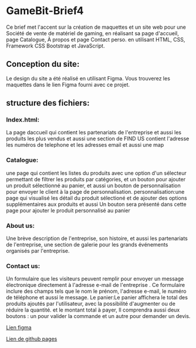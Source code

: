 # GameBit-Brief4
Ce brief met l'accent sur la création de maquettes et un site web pour une Société de vente de matériel de gaming, en réalisant sa page d'accueil, page Catalogue, À propos et page Contact perso. en utilisant HTML, CSS, Framework CSS Bootstrap et JavaScript.
## Conception du site:
Le design du site a été réalisé en utilisant Figma. Vous trouverez les maquettes dans le lien Figma fourni avec ce projet.
## structure des fichiers:
### Index.html:
La page daccueil qui contient les partenariats de l'entreprise et aussi les produits les plus vendus et aussi une section de FIND US contient l'adresse les numéros de telephone et les adresses email et aussi une map

### Catalogue:
une page qui contient les listes du produits avec une option d'un sélecteur permettant de filtrer les produits par catégories, et un bouton pour ajouter un produit sélectionné au panier, et aussi un bouton de personnalisation pour envoyer le client à la page de personnalisation.
personnalisation:une page qui visualisé les détail du produit sélectioné et de ajouter des options supplémentaires aux produits et aussi Un bouton sera présenté dans cette page pour ajouter le produit personnalisé au panier

### About us: 
Une brève description de l'entreprise, son histoire, et aussi les partenariats de l'entreprise, une section de galerie pour les grands événements organisés par l'entreprise.

### Contact us:
Un formulaire que les visiteurs peuvent remplir pour envoyer un message électronique directement à l'adresse e-mail de l'entreprise . Ce formulaire inclure des champs tels que le nom le prénom, l'adresse e-mail, le numéro de téléphone et aussi le message.
Le panier:Le panier affichera le total des produits ajoutés par l'utilisateur, avec la possibilité d'augmenter ou de réduire la quantité. et le montant total à payer, Il comprendra aussi deux boutons : un pour valider la commande et un autre pour demander un devis.

[Lien figma](https://www.figma.com/file/BOgw61J1WcIpQhVZgGFS1M/GameBit?type=design&node-id=0%3A1&mode=design&t=0APT9i3agewyI9Ht-1)

[Lien de github pages](https://radiaidel.github.io/GameBit-Brief4/)

